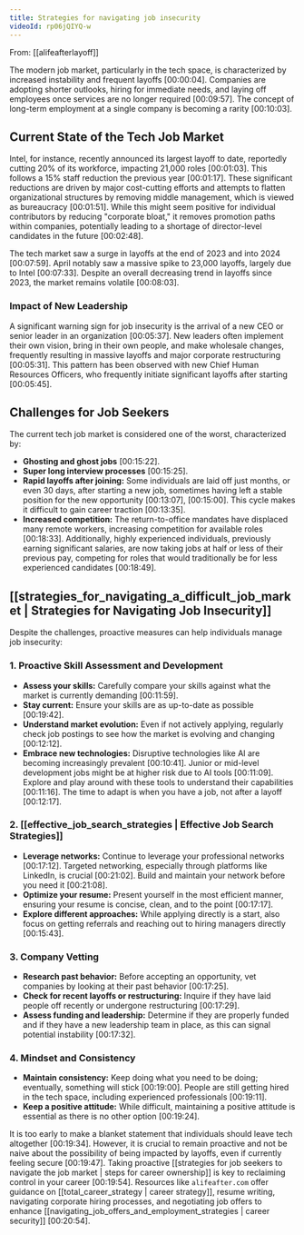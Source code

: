 ```yaml
---
title: Strategies for navigating job insecurity
videoId: rp06jQIYQ-w
---
```


From: [[alifeafterlayoff]] <br/> 

The modern job market, particularly in the tech space, is characterized by increased instability and frequent layoffs <a class="yt-timestamp" data-t="00:00:04">[00:00:04]</a>. Companies are adopting shorter outlooks, hiring for immediate needs, and laying off employees once services are no longer required <a class="yt-timestamp" data-t="00:09:57">[00:09:57]</a>. The concept of long-term employment at a single company is becoming a rarity <a class="yt-timestamp" data-t="00:10:03">[00:10:03]</a>.

## Current State of the Tech Job Market
Intel, for instance, recently announced its largest layoff to date, reportedly cutting 20% of its workforce, impacting 21,000 roles <a class="yt-timestamp" data-t="00:01:03">[00:01:03]</a>. This follows a 15% staff reduction the previous year <a class="yt-timestamp" data-t="00:01:17">[00:01:17]</a>. These significant reductions are driven by major cost-cutting efforts and attempts to flatten organizational structures by removing middle management, which is viewed as bureaucracy <a class="yt-timestamp" data-t="00:01:51">[00:01:51]</a>. While this might seem positive for individual contributors by reducing "corporate bloat," it removes promotion paths within companies, potentially leading to a shortage of director-level candidates in the future <a class="yt-timestamp" data-t="00:02:48">[00:02:48]</a>.

The tech market saw a surge in layoffs at the end of 2023 and into 2024 <a class="yt-timestamp" data-t="00:07:59">[00:07:59]</a>. April notably saw a massive spike to 23,000 layoffs, largely due to Intel <a class="yt-timestamp" data-t="00:07:33">[00:07:33]</a>. Despite an overall decreasing trend in layoffs since 2023, the market remains volatile <a class="yt-timestamp" data-t="00:08:03">[00:08:03]</a>.

### Impact of New Leadership
A significant warning sign for job insecurity is the arrival of a new CEO or senior leader in an organization <a class="yt-timestamp" data-t="00:05:37">[00:05:37]</a>. New leaders often implement their own vision, bring in their own people, and make wholesale changes, frequently resulting in massive layoffs and major corporate restructuring <a class="yt-timestamp" data-t="00:05:31">[00:05:31]</a>. This pattern has been observed with new Chief Human Resources Officers, who frequently initiate significant layoffs after starting <a class="yt-timestamp" data-t="00:05:45">[00:05:45]</a>.

## Challenges for Job Seekers
The current tech job market is considered one of the worst, characterized by:
*   **Ghosting and ghost jobs** <a class="yt-timestamp" data-t="00:15:22">[00:15:22]</a>.
*   **Super long interview processes** <a class="yt-timestamp" data-t="00:15:25">[00:15:25]</a>.
*   **Rapid layoffs after joining:** Some individuals are laid off just months, or even 30 days, after starting a new job, sometimes having left a stable position for the new opportunity <a class="yt-timestamp" data-t="00:13:07">[00:13:07]</a>, <a class="yt-timestamp" data-t="00:15:00">[00:15:00]</a>. This cycle makes it difficult to gain career traction <a class="yt-timestamp" data-t="00:13:35">[00:13:35]</a>.
*   **Increased competition:** The return-to-office mandates have displaced many remote workers, increasing competition for available roles <a class="yt-timestamp" data-t="00:18:33">[00:18:33]</a>. Additionally, highly experienced individuals, previously earning significant salaries, are now taking jobs at half or less of their previous pay, competing for roles that would traditionally be for less experienced candidates <a class="yt-timestamp" data-t="00:18:49">[00:18:49]</a>.

## [[strategies_for_navigating_a_difficult_job_market | Strategies for Navigating Job Insecurity]]

Despite the challenges, proactive measures can help individuals manage job insecurity:

### 1. Proactive Skill Assessment and Development
*   **Assess your skills:** Carefully compare your skills against what the market is currently demanding <a class="yt-timestamp" data-t="00:11:59">[00:11:59]</a>.
*   **Stay current:** Ensure your skills are as up-to-date as possible <a class="yt-timestamp" data-t="00:19:42">[00:19:42]</a>.
*   **Understand market evolution:** Even if not actively applying, regularly check job postings to see how the market is evolving and changing <a class="yt-timestamp" data-t="00:12:12">[00:12:12]</a>.
*   **Embrace new technologies:** Disruptive technologies like AI are becoming increasingly prevalent <a class="yt-timestamp" data-t="00:10:41">[00:10:41]</a>. Junior or mid-level development jobs might be at higher risk due to AI tools <a class="yt-timestamp" data-t="00:11:09">[00:11:09]</a>. Explore and play around with these tools to understand their capabilities <a class="yt-timestamp" data-t="00:11:16">[00:11:16]</a>. The time to adapt is when you have a job, not after a layoff <a class="yt-timestamp" data-t="00:12:17">[00:12:17]</a>.

### 2. [[effective_job_search_strategies | Effective Job Search Strategies]]
*   **Leverage networks:** Continue to leverage your professional networks <a class="yt-timestamp" data-t="00:17:12">[00:17:12]</a>. Targeted networking, especially through platforms like LinkedIn, is crucial <a class="yt-timestamp" data-t="00:21:02">[00:21:02]</a>. Build and maintain your network before you need it <a class="yt-timestamp" data-t="00:21:08">[00:21:08]</a>.
*   **Optimize your resume:** Present yourself in the most efficient manner, ensuring your resume is concise, clean, and to the point <a class="yt-timestamp" data-t="00:17:17">[00:17:17]</a>.
*   **Explore different approaches:** While applying directly is a start, also focus on getting referrals and reaching out to hiring managers directly <a class="yt-timestamp" data-t="00:15:43">[00:15:43]</a>.

### 3. Company Vetting
*   **Research past behavior:** Before accepting an opportunity, vet companies by looking at their past behavior <a class="yt-timestamp" data-t="00:17:25">[00:17:25]</a>.
*   **Check for recent layoffs or restructuring:** Inquire if they have laid people off recently or undergone restructuring <a class="yt-timestamp" data-t="00:17:29">[00:17:29]</a>.
*   **Assess funding and leadership:** Determine if they are properly funded and if they have a new leadership team in place, as this can signal potential instability <a class="yt-timestamp" data-t="00:17:32">[00:17:32]</a>.

### 4. Mindset and Consistency
*   **Maintain consistency:** Keep doing what you need to be doing; eventually, something will stick <a class="yt-timestamp" data-t="00:19:00">[00:19:00]</a>. People are still getting hired in the tech space, including experienced professionals <a class="yt-timestamp" data-t="00:19:11">[00:19:11]</a>.
*   **Keep a positive attitude:** While difficult, maintaining a positive attitude is essential as there is no other option <a class="yt-timestamp" data-t="00:19:24">[00:19:24]</a>.

It is too early to make a blanket statement that individuals should leave tech altogether <a class="yt-timestamp" data-t="00:19:34">[00:19:34]</a>. However, it is crucial to remain proactive and not be naive about the possibility of being impacted by layoffs, even if currently feeling secure <a class="yt-timestamp" data-t="00:19:47">[00:19:47]</a>. Taking proactive [[strategies for job seekers to navigate the job market | steps for career ownership]] is key to reclaiming control in your career <a class="yt-timestamp" data-t="00:19:54">[00:19:54]</a>. Resources like `alifeafter.com` offer guidance on [[total_career_strategy | career strategy]], resume writing, navigating corporate hiring processes, and negotiating job offers to enhance [[navigating_job_offers_and_employment_strategies | career security]] <a class="yt-timestamp" data-t="00:20:54">[00:20:54]</a>.